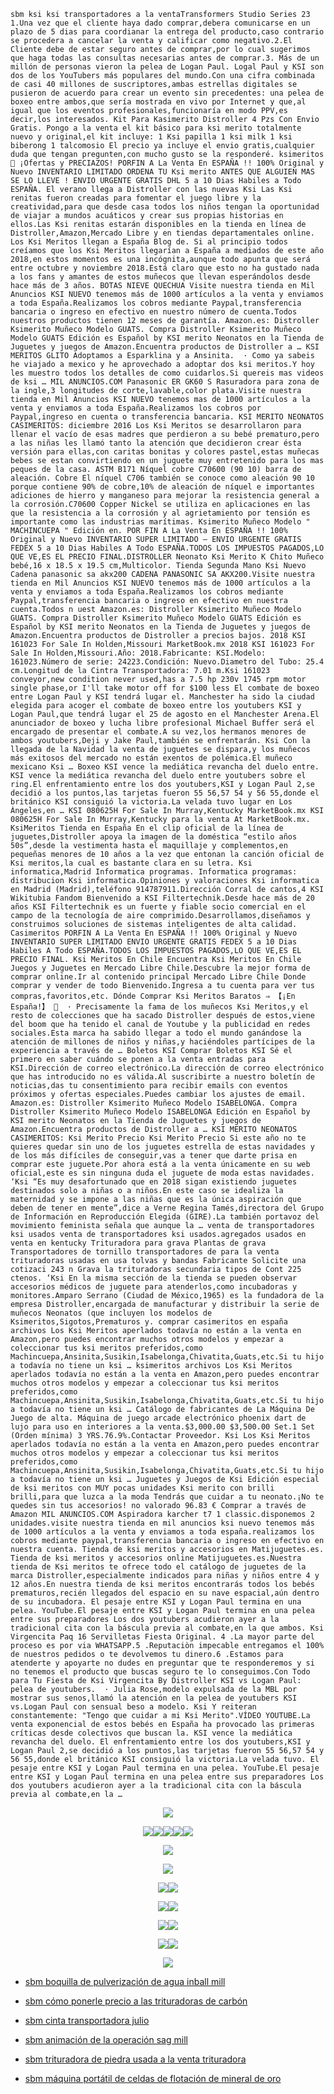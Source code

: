 
```
sbm ksi ksi transportadores a la ventaTransformers Studio Series 23 1.Una vez que el cliente haya dado comprar,debera comunicarse en un plazo de 5 dias para coordianar la entrega del producto,caso contrario se procedera a cancelar la venta y calificar como negativo.2.El Cliente debe de estar seguro antes de comprar,por lo cual sugerimos que haga todas las consultas necesarias antes de comprar.3. Más de un millón de personas vieron la pelea de Logan Paul. Logal Paul y KSI son dos de los YouTubers más populares del mundo.Con una cifra combinada de casi 40 millones de suscriptores,ambas estrellas digitales se pusieron de acuerdo para crear un evento sin precedentes: una pelea de boxeo entre ambos,que sería mostrada en vivo por Internet y que,al igual que los eventos profesionales,funcionaría en modo PPV,es decir,los interesados. Kit Para Kasimerito Distroller 4 Pzs Con Envio Gratis. Pongo a la venta el kit básico para ksi merito totalmente nuevo y original,el kit incluye: 1 Ksi papilla 1 ksi milk 1 ksi biberong 1 talcomosio El precio ya incluye el envio gratis,cualquier duda que tengan pregunten,con mucho gusto se la responderé. ksimeritos 🥇 ¡Ofertas y PRECIAZOS! PORFIN A La Venta En ESPAÑA !! 100% Original y Nuevo INVENTARIO LIMITADO ORDENA TU Ksi merito ANTES QUE ALGUIEN MAS SE LO LLEVE ! ENVIO URGENTE GRATIS DHL 5 a 10 Dias Habiles a Todo ESPAÑA. El verano llega a Distroller con las nuevas Ksi Las Ksi renitas fueron creadas para fomentar el juego libre y la creatividad,para que desde casa todos los niños tengan la oportunidad de viajar a mundos acuáticos y crear sus propias historias en ellos.Las Ksi renitas estarán disponibles en la tienda en línea de Distroller,Amazon,Mercado Libre y en tiendas departamentales online. Los Ksi Meritos llegan a España Blog de. Si al principio todos creíamos que los Ksi Meritos llegarían a España a mediados de este año 2018,en estos momentos es una incógnita,aunque todo apunta que será entre octubre y noviembre 2018.Está claro que esto no ha gustado nada a los fans y amantes de estos muñecos que llevan esperándolos desde hace más de 3 años. BOTAS NIEVE QUECHUA Visite nuestra tienda en Mil Anuncios KSI NUEVO tenemos más de 1000 artículos a la venta y enviamos a toda España.Realizamos los cobros mediante Paypal,transferencia bancaria o ingreso en efectivo en nuestro número de cuenta.Todos nuestros productos tienen 12 meses de garantía. Amazon.es: Distroller Ksimerito Muñeco Modelo GUATS. Compra Distroller Ksimerito Muñeco Modelo GUATS Edición es Español by KSI merito Neonatos en la Tienda de Juguetes y juegos de Amazon.Encuentra productos de Distroller a … KSI MERITOS GLITO Adoptamos a Esparklina y a Ansinita.  · Como ya sabeis he viajado a mexico y he aprovechado a adoptar dos ksi meritos.Y hoy les muestro todos los detalles de como cuidarlos.Si quereis mas videos de ksi … MIL ANUNCIOS.COM Panasonic ER GK60 S Rasuradora para zona de la ingle,3 longitudes de corte,lavable,color plata.Visite nuestra tienda en Mil Anuncios KSI NUEVO tenemos mas de 1000 artículos a la venta y enviamos a toda España.Realizamos los cobros por Paypal,ingreso en cuenta o transferencia bancaria. KSI MERITO NEONATOS CASIMERITOS: diciembre 2016 Los Ksi Meritos se desarrollaron para llenar el vacío de esas madres que perdieron a su bebé prematuro,pero a las niñas les llamó tanto la atención que decidieron crear ésta versión para ellas,con caritas bonitas y colores pastel,estas muñecas bebes se estan convirtiendo en un juguete muy entretenido para los mas peques de la casa. ASTM B171 Níquel cobre C70600 (90 10) barra de aleación. Cobre El níquel C706 también se conoce como aleación 90 10 porque contiene 90% de cobre,10% de aleación de níquel e importantes adiciones de hierro y manganeso para mejorar la resistencia general a la corrosión.C70600 Copper Nickel se utiliza en aplicaciones en las que la resistencia a la corrosión y al agrietamiento por tensión es importante como las industrias marítimas. Ksimerito Muñeco Modelo " MACHINCUEPA " Edición en. POR FIN A La Venta En ESPAÑA !! 100% Original y Nuevo INVENTARIO SUPER LIMITADO — ENVIO URGENTE GRATIS FEDEX 5 a 10 Dias Habiles A Todo ESPAÑA.TODOS LOS IMPUESTOS PAGADOS,LO QUE VE,ES EL PRECIO FINAL.DISTROLLER Neonato Ksi Merito K Chito Muñeco bebé,16 x 18.5 x 19.5 cm,Multicolor. Tienda Segunda Mano Ksi Nuevo Cadena panasonic sa akx200 CADENA PANASONIC SA AKX200.Visite nuestra tienda en Mil Anuncios KSI NUEVO tenemos más de 1000 artículos a la venta y enviamos a toda España.Realizamos los cobros mediante Paypal,transferencia bancaria o ingreso en efectivo en nuestra cuenta.Todos n uest Amazon.es: Distroller Ksimerito Muñeco Modelo GUATS. Compra Distroller Ksimerito Muñeco Modelo GUATS Edición es Español by KSI merito Neonatos en la Tienda de Juguetes y juegos de Amazon.Encuentra productos de Distroller a precios bajos. 2018 KSI 161023 For Sale In Holden,Missouri MarketBook.mx 2018 KSI 161023 For Sale In Holden,Missouri.Año: 2018.Fabricante: KSI.Modelo: 161023.Número de serie: 24223.Condición: Nuevo.Diametro del Tubo: 25.4 cm.Longitud de la Cintra Transportadora: 7.01 m.Ksi 161023 conveyor,new condition never used,has a 7.5 hp 230v 1745 rpm motor single phase,or I'll take motor off for $100 less El combate de boxeo entre Logan Paul y KSI tendrá lugar el. Manchester ha sido la ciudad elegida para acoger el combate de boxeo entre los youtubers KSI y Logan Paul,que tendrá lugar el 25 de agosto en el Manchester Arena.El anunciador de boxeo y lucha libre profesional Michael Buffer será el encargado de presentar el combate.A su vez,los hermanos menores de ambos youtubers,Deji y Jake Paul,también se enfrentarán. Ksi Con la llegada de la Navidad la venta de juguetes se dispara,y los muñecos más exitosos del mercado no están exentos de polémica.El muñeco mexicano Ksi … Boxeo KSI vence la mediática revancha del duelo entre. KSI vence la mediática revancha del duelo entre youtubers sobre el ring.El enfrentamiento entre los dos youtubers,KSI y Logan Paul 2,se decidió a los puntos,las tarjetas fueron 55 56,57 54 y 56 55,donde el británico KSI consiguió la victoria.La velada tuvo lugar en Los Ángeles,en … KSI 080625H For Sale In Murray,Kentucky MarketBook.mx KSI 080625H For Sale In Murray,Kentucky para la venta At MarketBook.mx. KsiMeritos Tienda en España En el clip oficial de la línea de juguetes,Distroller apoya la imagen de la doméstica “estilo años 50s”,desde la vestimenta hasta el maquillaje y complementos,en pequeñas menores de 10 años a la vez que entonan la canción oficial de Ksi meritos,la cual es bastante clara en su letra. Ksi informatica,Madrid Informatica programas. Informatica programas: distribucion Ksi informatica.Opiniones y valoraciones Ksi informatica en Madrid (Madrid),teléfono 914787911.Dirección Corral de cantos,4 KSI Wikitubia Fandom Bienvenido a KSI Filtertechnik.Desde hace más de 20 años KSI Filtertechnik es un fuerte y fiable socio comercial en el campo de la tecnología de aire comprimido.Desarrollamos,diseñamos y construimos soluciones de sistemas inteligentes de alta calidad. Casimeritos PORFIN A La Venta En ESPAÑA !! 100% Original y Nuevo INVENTARIO SUPER LIMITADO ENVIO URGENTE GRATIS FEDEX 5 a 10 Dias Habiles A Todo ESPAÑA.TODOS LOS IMPUESTOS PAGADOS,LO QUE VE,ES EL PRECIO FINAL. Ksi Meritos En Chile Encuentra Ksi Meritos En Chile Juegos y Juguetes en Mercado Libre Chile.Descubre la mejor forma de comprar online.Ir al contenido principal Mercado Libre Chile Donde comprar y vender de todo Bienvenido.Ingresa a tu cuenta para ver tus compras,favoritos,etc. Dónde Comprar Ksi Meritos Baratos ⇒ 【¡En España!】 🥇  · Precisamente la fama de los muñecos Ksi Meritos,y el resto de colecciones que ha sacado Distroller después de estos,viene del boom que ha tenido el canal de Youtube y la publicidad en redes sociales.Esta marca ha sabido llegar a todo el mundo ganándose la atención de millones de niños y niñas,y haciéndoles partícipes de la experiencia a través de … Boletos KSI Comprar Boletos KSI Sé el primero en saber cuándo se ponen a la venta entradas para KSI.Dirección de correo electrónico.La dirección de correo electrónico que has introducido no es válida.Al suscribirte a nuestro boletín de noticias,das tu consentimiento para recibir emails con eventos próximos y ofertas especiales.Puedes cambiar los ajustes de email. Amazon.es: Distroller Ksimerito Muñeco Modelo ISABELONGA. Compra Distroller Ksimerito Muñeco Modelo ISABELONGA Edición en Español by KSI merito Neonatos en la Tienda de Juguetes y juegos de Amazon.Encuentra productos de Distroller a … KSI MERITO NEONATOS CASIMERITOS: Ksi Merito Precio Ksi Merito Precio Si este año no te quieres quedar sin uno de los juguetes estrella de estas navidades y de los más difíciles de conseguir,vas a tener que darte prisa en comprar este juguete.Por ahora está a la venta únicamente en su web oficial,este es sin ninguna duda el juguete de moda estas navidades. ‘Ksi “Es muy desafortunado que en 2018 sigan existiendo juguetes destinados solo a niñas o a niños.En este caso se idealiza la maternidad y se impone a las niñas que es la única aspiración que deben de tener en mente”,dice a Verne Regina Tamés,directora del Grupo de Información en Reproducción Elegida (GIRE).La también portavoz del movimiento feminista señala que aunque la … venta de transportadores ksi usados venta de transportadores ksi usados.agregados usados en venta en kentucky Trituradora para grava Plantas de grava Transportadores de tornillo transportadores de para la venta trituradoras usadas en usa tolvas y bandas Fabricante Solicite una cotizaci 243 n Grava la trituradoras secundaria tipos de Cont 225 ctenos. ‘Ksi En la misma sección de la tienda se pueden observar accesorios médicos de juguete para atenderlos,como incubadoras y monitores.Amparo Serrano (Ciudad de México,1965) es la fundadora de la empresa Distroller,encargada de manufacturar y distribuir la serie de muñecos Neonatos (que incluyen los modelos de Ksimeritos,Sigotos,Prematuros y. comprar casimeritos en españa archivos Los Ksi Meritos aperlados todavía no están a la venta en Amazon,pero puedes encontrar muchos otros modelos y empezar a coleccionar tus ksi meritos preferidos,como Machincuepa,Ansinita,Susikin,Isabelonga,Chivatita,Guats,etc.Si tu hijo a todavía no tiene un ksi … ksimeritos archivos Los Ksi Meritos aperlados todavía no están a la venta en Amazon,pero puedes encontrar muchos otros modelos y empezar a coleccionar tus ksi meritos preferidos,como Machincuepa,Ansinita,Susikin,Isabelonga,Chivatita,Guats,etc.Si tu hijo a todavía no tiene un ksi … Catálogo de fabricantes de La Máquina De Juego de alta. Máquina de juego arcade electrónico phoenix dart de lujo para uso en interiores a la venta.$3,000.00 $3,500.00 Set.1 Set (Orden mínima) 3 YRS.76.9%.Contactar Proveedor. Ksi Los Ksi Meritos aperlados todavía no están a la venta en Amazon,pero puedes encontrar muchos otros modelos y empezar a coleccionar tus ksi meritos preferidos,como Machincuepa,Ansinita,Susikin,Isabelonga,Chivatita,Guats,etc.Si tu hijo a todavía no tiene un ksi … Juguetes y Juegos de Ksi Edición especial de ksi meritos con MUY pocas unidades Ksi merito con brilli brilli,para que luzca a la moda Tendrás que cuidar a tu neonato.¡No te quedes sin tus accesorios! no valorado 96.83 € Comprar a través de Amazon MIL ANUNCIOS.COM Aspiradora karcher t7 1 classic.disponemos 2 unidades.visite nuestra tienda en mil anuncios ksi nuevo tenemos más de 1000 artículos a la venta y enviamos a toda españa.realizamos los cobros mediante paypal,transferencia bancaria o ingreso en efectivo en nuestra cuenta. Tienda de ksi meritos y accesorios en Matijuguetes.es. Tienda de ksi meritos y accesorios online Matijuguetes.es.Nuestra tienda de Ksi meritos te ofrece todo el catálogo de juguetes de la marca Distroller,especialmente indicados para niñas y niños entre 4 y 12 años.En nuestra tienda de ksi meritos encontrarás todos los bebés prematuros,recién llegados del espacio en su nave espacial,aún dentro de su incubadora. El pesaje entre KSI y Logan Paul termina en una pelea. YouTube.El pesaje entre KSI y Logan Paul termina en una pelea entre sus preparadores Los dos youtubers acudieron ayer a la tradicional cita con la báscula previa al combate,en la que ambos. Ksi Virgencita Paq 16 Servilletas Fiesta Original. 4 .La mayor parte del proceso es por via WHATSAPP.5 .Reputaciòn impecable entregamos el 100% de nuestros pedidos o te devolvemos tu dinero.6 .Estamos para atenderte y apoyarte no dudes en preguntar que te responderemos y si no tenemos el producto que buscas seguro te lo conseguimos.Con Todo para Tu Fiesta de Ksi Virgencita By Distroller KSI vs Logan Paul: pelea de youtubers.  · Julia Rose,modelo expulsada de la MBL por mostrar sus senos,llamó la atención en la pelea de youtubers KSI vs.Logan Paul con sensual beso a modelo. Ksi Y reiteran constantemente: "Tengo que cuidar a mi Ksi Merito".VÍDEO YOUTUBE.La venta exponencial de estos bebés en España ha provocado las primeras críticas desde colectivos que buscan la. KSI vence la mediática revancha del duelo. El enfrentamiento entre los dos youtubers,KSI y Logan Paul 2,se decidió a los puntos,las tarjetas fueron 55 56,57 54 y 56 55,donde el británico KSI consiguió la victoria.La velada tuvo. El pesaje entre KSI y Logan Paul termina en una pelea. YouTube.El pesaje entre KSI y Logan Paul termina en una pelea entre sus preparadores Los dos youtubers acudieron ayer a la tradicional cita con la báscula previa al combate,en la … 
```

<div align="center">

<a href="https://es-crusher.shibang-china.com/github&k=sbm+ksi+ksi+transportadores+a+la+venta"><img src="https://static.shibang-china.com/es/crusher/logo.jpg"></a>

<a href="https://es-crusher.shibang-china.com/github&k=sbm+ksi+ksi+transportadores+a+la+venta"><img src="https://static.shibang-china.com/es/crusher/index.jpg"></a><a href="https://es-crusher.shibang-china.com/material.htmlgithub&k=sbm+ksi+ksi+transportadores+a+la+venta"><img src="https://static.shibang-china.com/es/crusher/material.jpg"></a><a href="https://es-crusher.shibang-china.com/application.htmlgithub&k=sbm+ksi+ksi+transportadores+a+la+venta"><img src="https://static.shibang-china.com/es/crusher/application.jpg"></a><a href="https://es-crusher.shibang-china.com/aboutus.htmlgithub&k=sbm+ksi+ksi+transportadores+a+la+venta"><img src="https://static.shibang-china.com/es/crusher/aboutus.jpg"></a><a href="https://es-crusher.shibang-china.com/contact.htmlgithub&k=sbm+ksi+ksi+transportadores+a+la+venta"><img src="https://static.shibang-china.com/es/crusher/contact.jpg"></a>

<a href="https://es-crusher.shibang-china.com/github&k=sbm+ksi+ksi+transportadores+a+la+venta"><img src="https://static.shibang-china.com/es/crusher/banner.jpg"></a>

<a href="https://swt.shibang-china.com/github&k=sbm+ksi+ksi+transportadores+a+la+venta"><img src="https://static.shibang-china.com/es/crusher/text.jpg"></a>

<a href="https://swt.shibang-china.com/github&k=sbm+ksi+ksi+transportadores+a+la+venta"><img src="https://static.shibang-china.com/es/crusher/chat.jpg"></a><a href="https://es-crusher.shibang-china.com/contact.htmlgithub&k=sbm+ksi+ksi+transportadores+a+la+venta"><img src="https://static.shibang-china.com/es/crusher/message.jpg"></a>

<a href="https://es-crusher.shibang-china.com/products/pe.htmlgithub&k=sbm+ksi+ksi+transportadores+a+la+venta"><img src="https://static.shibang-china.com/es/crusher/pe.jpg"></a><a href="https://es-crusher.shibang-china.com/products/pf.htmlgithub&k=sbm+ksi+ksi+transportadores+a+la+venta"><img src="https://static.shibang-china.com/es/crusher/pf.jpg"></a>

<a href="https://es-crusher.shibang-china.com/products/hpt.htmlgithub&k=sbm+ksi+ksi+transportadores+a+la+venta"><img src="https://static.shibang-china.com/es/crusher/hpt.jpg"></a><a href="https://es-crusher.shibang-china.com/products/vsi.htmlgithub&k=sbm+ksi+ksi+transportadores+a+la+venta"><img src="https://static.shibang-china.com/es/crusher/vsi.jpg"></a>

<a href="https://es-crusher.shibang-china.com/products/klv.htmlgithub&k=sbm+ksi+ksi+transportadores+a+la+venta"><img src="https://static.shibang-china.com/es/crusher/klv.jpg"></a><a href="https://es-crusher.shibang-china.com/products/portable.htmlgithub&k=sbm+ksi+ksi+transportadores+a+la+venta"><img src="https://static.shibang-china.com/es/crusher/portable.jpg"></a>

<a href="https://swt.shibang-china.com/github&k=sbm+ksi+ksi+transportadores+a+la+venta"><img src="https://static.shibang-china.com/es/crusher/case.jpg"></a>

</div>


* [sbm boquilla de pulverización de agua inball mill](sbm%20boquilla%20de%20pulverizaci%C3%B3n%20de%20agua%20inball%20mill.md)

* [sbm cómo ponerle precio a las trituradoras de carbón](sbm%20c%C3%B3mo%20ponerle%20precio%20a%20las%20trituradoras%20de%20carb%C3%B3n.md)

* [sbm cinta transportadora julio](sbm%20cinta%20transportadora%20julio.md)

* [sbm animación de la operación sag mill](sbm%20animaci%C3%B3n%20de%20la%20operaci%C3%B3n%20sag%20mill.md)

* [sbm trituradora de piedra usada a la venta trituradora](sbm%20trituradora%20de%20piedra%20usada%20a%20la%20venta%20trituradora.md)

* [sbm máquina portátil de celdas de flotación de mineral de oro](sbm%20m%C3%A1quina%20port%C3%A1til%20de%20celdas%20de%20flotaci%C3%B3n%20de%20mineral%20de%20oro.md)